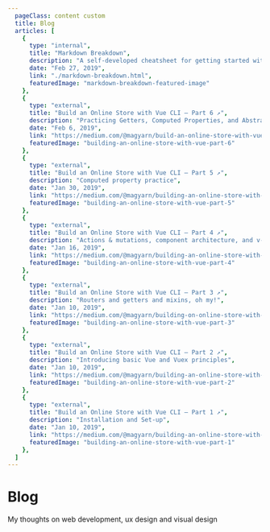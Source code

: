 ```yaml
---
  pageClass: content custom
  title: Blog
  articles: [
    {
      type: "internal",
      title: "Markdown Breakdown",
      description: "A self-developed cheatsheet for getting started with markdown",
      date: "Feb 27, 2019",
      link: "./markdown-breakdown.html",
      featuredImage: "markdown-breakdown-featured-image"
    },
    {
      type: "external",
      title: "Build an Online Store with Vue CLI — Part 6 ↗️",
      description: "Practicing Getters, Computed Properties, and Abstract Page Components",
      date: "Feb 6, 2019",
      link: "https://medium.com/@magyarn/build-an-online-store-with-vue-cli-part-6-4482129d15f3",
      featuredImage: "building-an-online-store-with-vue-part-6"
    },
    {
      type: "external",
      title: "Build an Online Store with Vue CLI — Part 5 ↗️",
      description: "Computed property practice",
      date: "Jan 30, 2019",
      link: "https://medium.com/@magyarn/building-an-online-store-with-vue-cli-part-5-232a5c3436c",
      featuredImage: "building-an-online-store-with-vue-part-5"
    },
    {
      type: "external",
      title: "Build an Online Store with Vue CLI — Part 4 ↗️",
      description: "Actions & mutations, component architecture, and v-if",
      date: "Jan 16, 2019",
      link: "https://medium.com/@magyarn/building-an-online-store-with-vue-cli-part-4-612d99230f92",
      featuredImage: "building-an-online-store-with-vue-part-4"
    },
    {
      type: "external",
      title: "Build an Online Store with Vue CLI — Part 3 ↗️",
      description: "Routers and getters and mixins, oh my!",
      date: "Jan 10, 2019",
      link: "https://medium.com/@magyarn/building-on-online-store-with-vue-cli-part-3-c82abcd113ab",
      featuredImage: "building-an-online-store-with-vue-part-3"
    },
    {
      type: "external",
      title: "Build an Online Store with Vue CLI — Part 2 ↗️",
      description: "Introducing basic Vue and Vuex principles",
      date: "Jan 10, 2019",
      link: "https://medium.com/@magyarn/building-an-online-store-with-vue-cli-part-2-e62bec4603d",
      featuredImage: "building-an-online-store-with-vue-part-2"
    },
    {
      type: "external",
      title: "Build an Online Store with Vue CLI — Part 1 ↗️",
      description: "Installation and Set-up",
      date: "Jan 10, 2019",
      link: "https://medium.com/@magyarn/building-an-online-store-with-vue-cli-part-1-b48b0f7767f4",
      featuredImage: "building-an-online-store-with-vue-part-1"
    },
  ]
---
```


# Blog
My thoughts on web development, ux design and visual design

<FeaturedArticles :content="$page.frontmatter"/>